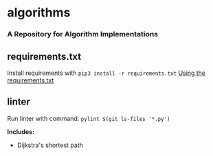 # algorithms
### A Repository for Algorithm Implementations

## requirements.txt
Install requirements with ```pip3 install -r requirements.txt```
[Using the requirements.txt](https://note.nkmk.me/en/python-pip-install-requirements/)

## linter
Run linter with command: ```pylint $(git ls-files '*.py')```

**Includes:**
- Dijkstra's shortest path
